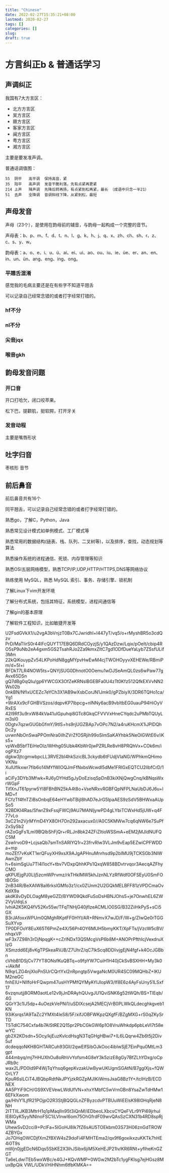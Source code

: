 ```yaml
---
title: "Chinese"
date: 2022-02-27T15:35:21+08:00
lastmod: 2020-02-27
tags: []
categories: []
slug:
draft: true
---
```

# 方言纠正b & 普通话学习
## 声调纠正
我国有7大方言区：
- 北方方言区
- 吴方言区
- 赣方言区
- 客家方言区
- 闽方言区
- 粤方言区
- 湘方言区

主要是要发准声调。

普通话调值图：
```
55  阴平   高平调  保持高音，紧
35  阳平   高声调  发音干脆利落，先有点紧再更紧
214 上声   降声调  先降后转再扬，有点紧到松再紧，最长 （成语中只念一半21）
51  去声   全降调  音调斜线下降，从紧到松，最短
```
## 声母发音
声母（23个），是使用在韵母前的辅音，与韵母一起构成一个完整的音节。

声母表：b、p、m、f、d、t、n、l、g、k、h、j、q、x、zh、ch、sh、r、z、c、s、y、w。

韵母表：a、o、e、i、u、ü、ai、ei、ui、ao、ou、iu、ie、üe、er、an、en、in、un、ün、ang、eng、ing、ong。


### 平翘舌混淆
感觉我的毛病主要还是在有些字不知道平翘舌

可以记录自己经常念错的或者打字经常打错的。
### hf不分
### nl不分
### 尖音jqx
### 喉音gkh
## 韵母发音问题
### 开口音
开口打哈欠，闭口咬苹果。

松下巴，提颧肌，挺软腭，打开牙关
### 发音动程
主要是嘴唇形状
## 吐字归音
枣核形 音节
## 前后鼻音
前后鼻音共有16个

同平翘舌，可以记录自己经常念错的或者打字经常打错的。





熟悉go，了解C，Python，Java

熟悉常见设计模式如单例模式、工厂模式等

熟悉常用的数据结构(链表、栈、队列、二叉树等)，以及排序，查找，动态规划等算法

熟悉操作系统的进程通信、死锁、内存管理等知识

熟悉OSI五层网络模型，熟悉TCP/IP,UDP,HTTP/HTTPS,DNS等网络协议

熟练使用 MySQL，熟悉 MySQL 索引、事务、存储引擎、锁机制

了解Linux下vim开发环境

了解分布式系统，包括其特征，系统模型，进程间通信等

了解gin的基本原理

了解软件工程知识，比如敏捷开发等







U2FsdGVkX1/u2vgA3bVnjzT0Bx7CJwridhl+l447yT/vq5/o+rMyshBR5o3cdQzv
PrD/MaTIirS0r44IFcQUYT17EBQ6DRdCOyzjS/y1QAzDzw/Lqix/pOeIt/cbip4R
O5sP9uNb2eA4gxm5GS2TsahRJo2Za9kmxZItC7gd1ODfDueYaLyb7ZSsfULif3Mm
22kQiKouypZv54LKPoHdN8ggMYpvHwEwM4cjTWOHOyyvXEHEWe/RBmiPm/d+5I+i
BFDkT7LR4NOW5ts+QNYjSUG0DhnotO0Oemu1wDJSeAmQL0zs6wPaw77gAvx65DSn
gQ7dBg0qQIu/gp6YWCGX3OfZeKRNslBGEBFa0U4zTt0Kfz512QfkEXVvNN2Ws02b
0nkBN/NfIxUCEZc7eYCh3X1AB9wXsbCorJN1Jmk0/gPZbiyX/3DR6TQHo1ca/Yg1
+WrAXx9cFGHBVSzos/dqpvKP7lbpcg+nINNy6acB9vbltbEG0uauP94HiOyVRxES
42I9Rf3u9rxW84kVa41ulGpuhqi8GTc8GkqCFVVVxHneCYqdc2uPMbTQUyLm3sI0
0Dgtv7qzwGUGbGfmY/9tlS+hs9rjUGZBAp7vOPc7N2/a4ruKHcmX1iJPlDQhDc2y
uvwnNbOnSwaPPOmNra0iIhZVrZfOSRjih99oSlmSaKAYhbk5NeOIGWtE6v/iKs5+
vpWxB5bfTEiHeOIz/WHhg05Ubk4KbWr0jwPZRLRe8vH8PRQhVx+COk6m/iogPXz7
dgkw3jtcgmwbpcLL3RVE2bl4hkSzicBL3ckydb6tFUdjVIaNG/WPhkmQHimoVKNu
XuIUfIkxwr7fib6o14MYfWlOQJmFfNxbsWcwdI5dMe1FRIGxEQTCU2llbfCrD/1i
aCiFy3DYb3Mfwk+RJ6yDYHd5gJyDoEzisqSpDnB3kiXNjQwgCnq/kBNqsWxrWGpF
TifXnJT61pyrw5YI8FBhBN25kA4t8o+VseNRxvRGBFQpNFPLNaUbDJ6J6u+lMD+f
FCfzTf4fnTZiBsOnbqE64eHYwbTBijl8hAD7eJrG5IpaAES9zSdV5BHWxaAUpSo5
X2BDKI4Ras/SfwrZ9xFssjFWCj9AU7MANIjywPD4gLYbiTCWxHd5jUW+q4F77vLo
3sC21n2VjrMYmD4YX8OH7On292axacux0//A0C5KMWw7cq6qNW6e7SuPf2xSySb2
rAZoGgFs1LmI9BQlbShFjQr+rRLJn8bk24ZFiZItioWSSmA+eEM2jMJldNUFQC5M
ZswIrvoD9+LcjsaQb7smTnSARIYQ1r+23frvRIw3VLJm9vEap5EZwiCPFWDDa+mp
moZEf7vKsKT1erQFuyXH9xsX9AJgAPHnuMnrhsd9p2bIMU9jTCKSGb3NlWAwnZbY
h+6simSgUu7TI4I1ocY+tbv7VDxpQhhKPs1QxqW858BDvtrvqor3AecqAZFhyCMO
qKPUEjgPJ0Llj5zcmWPrvmz/rkTHkIMW5khJznNLYzRfWdf0OFSEyU0SmFOtBOSo
2nB34R/BeXAIW8aI6rkslGMfo3z1/cx0ZUnm2U2GQkMELBFF81zVPDCmaOvKdX9a
akdK8vDyDLOagM8yeGZD/BYWD9QkdFuSoDsHBNJOhs5+je7OnwhEL6ZW2VyUdqLs
IvhiA2K5KQ4fV52Kv55w/TFqTNHjG40jflzeACMLlO0SG/B32ZiiHkPyS+sCi5GX
B3rJAfoxxWPUm0QMghRKptFF0HYI/AR+RNmvX7wJD/F/W+g/ZIwQe0rTGGSuXYvp
TP0DFOoY8EuX65T6PmZe4X/56Pr4OY6MUH5bmyKKT/XpFTs/jVzcW5cBV/nhqxVP
wF3x7Z98h3rDjNpqgK++cZrINDx13QSMcgVsP6b8M+ANOPrPfthIcjVexdruXIzG
XSmzdd6Ej8vKgTPSkeaRVJB/Z7UhrZ/qC7IkScq8DDlivjgEjN4fgf+k4OcJGBbn
cVhbB1DSjCv77YT8ONsfKuQBTq+o9fpYW7CuiH1H40jCkSvBSXHH+My3k0+iAkIM
N9qrLZG4njXIoPnSUrCQrtYxI2nRpngtp5VwgaNcM0UR4SC09MQHbZ+IKUM2neGC
fnhEIU+NIlfoHrFQwpm47usHYPMfQYMyAYIJlopW3/If8E6z4AyFsUny51LSxf17
6vzqnutjj8ORM0aotLe12v9jJnDRAyhQUvgJU1QviSNK6g52tWQh/BS+TlEqb/4G
QGrY3c1lJ5dp+4uOezkVePNi1/uSDlXcsejA2MECjVrB0PLWkQLdecghkgveb1KN
93iKsrqs1A9TaZc2YMXt4IeS8/5F/xifJOBFWKpzQXgfF/BZgMXG+rS0qZKySrTD
T5TdlC754Cxfa4b7AlStRE2Q15pr2PbCGkGW6p1O8VruWhkdp6pbLeVI7t58ewYC
gb2X2KDsdn+5Ocy/kjEuzKvlcdHsgN3TqGHgHBwi7+IL6LQqrw4Zb6t5j2Div5uf
dcdeqqoNKH8GHTARCuh93GlI/2qwElfSibOJkOoc4ibIwSjE7EinPqu0MtLm3gpt
444mbyq/mj7HHUXhOu8oRhVvYofsm4G8eY3k5zizE8gGy7BfZLhYDxg/oCpJRb9c
wax2L/PD0ld9P4WjTqYhsq6gepKvzakUwBywUKUgmSGAtN/B7gglXjs+fQWOrLY7
KpuR6slLCiT4JBQbpRdtNkJPYjzkRGZpMJlKiWmsJxaG8Bz1Y+/tcIHzB/ECDNEX
AA5PYiF9CH/GS9XVEVewLWdUfVN+xhxYMbfC5wVrnGBn8YsaZwTdHMw16EFkXwom
ga/HhiY1LjfR21POjpO2R3StjBQQGLnZFByzcdvPTBUuWiEElsK98I0HqRjeN8NH
2ITTIlLJKB3MtrH1q1pMaqIln95t3iQnM/iEDbeoLXbcsCYQeFVLr9YPi69jrhuI
lE8IGyK5yyNNInoFSC1iLVInwI6om75OhGfrdF09wvQAsSzCXN31b4RD8spRjWMa
UhewSvD2cci9+PclFa+5IGoHJ8Ik7fZ6sAU5TOEkbm03S73H06znGdTROW4ZBYGx
Jo7OHqOWCDjfXmZfBXW4sZ9doFi4FMHTEma2/qx9f6goxikxzuKKTk7hHE4i0T9s
mWjn0jgEDcN6Dqs5SbKE2X3lhJSibx6jiM5XeHEJP21lv/KR6RNt+yfIheKnGZGT
Ta6eLdwiTEb5wxWBc/e4GJ+KQvWMP+0WGw2M2bTc1ygFKIsg7ejHGsz8MuxBpQik
VWL/UDkVHiHNhm6tfbKMKA==